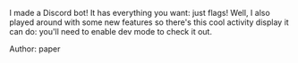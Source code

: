 I made a Discord bot! It has everything you want: just flags! Well, I also played around with some new features so there's this cool activity display it can do: you'll need to enable dev mode to check it out.

Author: paper
